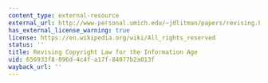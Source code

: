 ```yaml
---
content_type: external-resource
external_url: http://www-personal.umich.edu/~jdlitman/papers/revising.htm
has_external_license_warning: true
license: https://en.wikipedia.org/wiki/All_rights_reserved
status: ''
title: Revising Copyright Law for the Information Age
uid: 656933f8-096d-4c4f-a17f-84077b2a013f
wayback_url: ''
---
```

